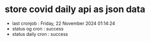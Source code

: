 # store covid daily api as json data

- last cronjob : Friday, 22 November 2024 01:14:24
- status og cron : success
- status daily cron : success
      
      